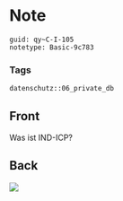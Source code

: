 # Note
```
guid: qy~C-I-105
notetype: Basic-9c783
```

### Tags
```
datenschutz::06_private_db
```

## Front
Was ist IND-ICP?

## Back
<img src="paste-e3e9b32dade33ecd7a291ec4ad34baba363efa27.jpg">

